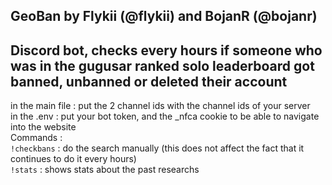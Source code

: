 ## GeoBan by Flykii (@flykii) and BojanR (@bojanr)
## Discord bot, checks every hours if someone who was in the gugusar ranked solo leaderboard got banned, unbanned or deleted their account
  
in the main file : put the 2 channel ids with the channel ids of your server  
in the .env : put your bot token, and the _nfca cookie to be able to navigate into the website  
Commands :  
`!checkbans` : do the search manually (this does not affect the fact that it continues to do it every hours)  
`!stats` : shows stats about the past researchs  

